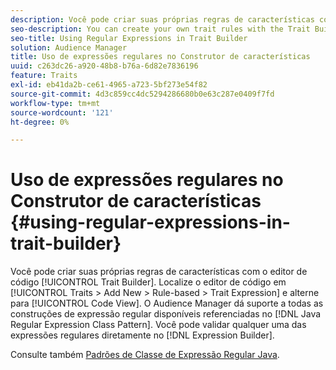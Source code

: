 ```yaml
---
description: Você pode criar suas próprias regras de características com o editor de código do Construtor de características. Encontre o editor de código em Características > Adicionar novo > Baseado em regras > Expressão de característica e alterne para a Visualização de código. O Audience Manager oferece suporte a todas as construções de expressão regular disponíveis referenciadas no Padrão de classe de expressão regular Java. Você pode validar qualquer uma das expressões regulares diretamente no Construtor de expressões.
seo-description: You can create your own trait rules with the Trait Builder code editor. Find the code editor in Traits > Add New > Rule-based > Trait Expression and switch to Code View. Audience Manager supports all the available regular expression constructs referenced in the Java Regular Expression Class Pattern. You can validate any of the regular expressions directly in the Expression Builder.
seo-title: Using Regular Expressions in Trait Builder
solution: Audience Manager
title: Uso de expressões regulares no Construtor de características
uuid: c263dc26-a920-48b8-b76a-6d82e7836196
feature: Traits
exl-id: eb41da2b-ce61-4965-a723-5bf273e54f82
source-git-commit: 4d3c859cc4dc5294286680b0e63c287e0409f7fd
workflow-type: tm+mt
source-wordcount: '121'
ht-degree: 0%

---
```


# Uso de expressões regulares no Construtor de características {#using-regular-expressions-in-trait-builder}

Você pode criar suas próprias regras de características com o editor de código [!UICONTROL Trait Builder]. Localize o editor de código em [!UICONTROL Traits > Add New > Rule-based > Trait Expression] e alterne para [!UICONTROL Code View]. O Audience Manager dá suporte a todas as construções de expressão regular disponíveis referenciadas no [!DNL Java Regular Expression Class Pattern]. Você pode validar qualquer uma das expressões regulares diretamente no [!DNL Expression Builder].

Consulte também [Padrões de Classe de Expressão Regular Java](https://docs.oracle.com/javase/7/docs/api/java/util/regex/Pattern.html).
